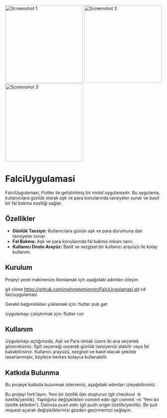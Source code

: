 <img src="https://github.com/user-attachments/assets/123637f9-63a8-4d98-a0ac-c490f2df9bdc" alt="Screenshot 1" width="250"/>
<img src="https://github.com/user-attachments/assets/8faf4441-5e39-4447-becb-f6ea86560645" alt="Screenshot 2" width="250"/>
<img src="https://github.com/user-attachments/assets/ed85ff45-0ae7-4260-bcba-ffb7589ff2e8" alt="Screenshot 3" width="250"/>

# FalciUygulamasi

FalciUygulamasi, Flutter ile geliştirilmiş bir mobil uygulamadır. Bu uygulama, kullanıcılara günlük olarak aşk ve para konularında tavsiyeler sunar ve basit bir fal bakma özelliği sağlar.

## Özellikler

- **Günlük Tavsiye:** Kullanıcılara günün aşk ve para durumuna dair tavsiyeler sunar.
- **Fal Bakma:** Aşk ve para konularında fal bakma imkanı tanır.
- **Kullanıcı Dostu Arayüz:** Basit ve sezgisel bir kullanıcı arayüzü ile kolay kullanım.

## Kurulum

Projeyi yerel makinenize klonlamak için aşağıdaki adımları izleyin:

git clone https://github.com/mehmeteminnnn/FalciUygulamasi.git
cd falciuygulamasi

Gerekli bağımlılıkları yüklemek için:
flutter pub get

Uygulamayı çalıştırmak için:
flutter run

## Kullanım
Uygulamayı açtığınızda, Aşk ve Para olmak üzere iki ana seçenek göreceksiniz.
İlgili seçeneği seçerek günlük tavsiyenizi alabilir veya fal bakabilirsiniz.
Kullanıcı arayüzü, sezgisel ve basit olacak şekilde tasarlanmıştır, böylece herkes kolayca kullanabilir.

## Katkıda Bulunma
Bu projeye katkıda bulunmak isterseniz, aşağıdaki adımları izleyebilirsiniz:

Bu projeyi fork'layın.
Yeni bir özellik dalı oluşturun (git checkout -b özellik/yenilik).
Yaptığınız değişiklikleri commit edin (git commit -m 'Yeni bir özellik ekledim').
Dalınıza push edin (git push origin özellik/yenilik).
Bir pull request açarak değişikliklerinizi gözden geçirmemizi sağlayın.
